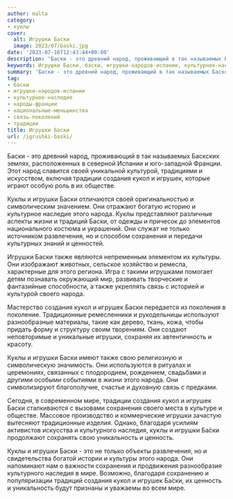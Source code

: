 ```yaml
---
author: malta
category:
- куклы
cover:
  alt: Игрушки Баски
  image: 2023/07/baski.jpg
date: '2023-07-16T12:43:44+00:00'
description: 'Баски - это древний народ, проживающий в так называемых Баскских землях, расположенных в северной Испании и юго-западной Франции. Этот народ славится...'
keywords: Игрушки Баски, баски, игрушки-народов-испании, культурное-наследие, народы-франции, национальные-меньшинства, связь-поколений, традиции, игрушки, куклы, создания, кукол, игрушек, народа, сохранения, также, мире, это, народ, своей, культурой
summary: 'Баски - это древний народ, проживающий в так называемых Баскских землях, расположенных в северной Испании и юго-западной Франции. Этот народ славится...'
tag:
- баски
- игрушки-народов-испании
- культурное-наследие
- народы-франции
- национальные-меньшинства
- связь-поколений
- традиции
title: Игрушки Баски
url: /igrushki-baski/
---
```


Баски \- это древний народ, проживающий в так называемых Баскских землях, расположенных в северной Испании и юго-западной Франции. Этот народ славится своей уникальной культурой, традициями и искусством, включая традиции создания кукол и игрушек, которые играют особую роль в их обществе.

Куклы и игрушки Баски отличаются своей оригинальностью и символическим значением. Они отражают богатую историю и культурное наследие этого народа. Куклы представляют различные аспекты жизни и традиций Баски, от одежды и причесок до элементов национального костюма и украшений. Они служат не только источником развлечения, но и способом сохранения и передачи культурных знаний и ценностей.

Игрушки Баски также являются непременным элементом их культуры. Они изображают животных, сельское хозяйство и ремесла, характерные для этого региона. Игра с такими игрушками помогает детям познавать окружающий мир, развивать творческие и фантазийные способности, а также укреплять связь с историей и культурой своего народа.

Мастерство создания кукол и игрушек Баски передается из поколения в поколение. Традиционные ремесленники и рукодельницы используют разнообразные материалы, такие как дерево, ткань, кожа, чтобы придать форму и структуру своим творениям. Они создают неповторимые и уникальные игрушки, сохраняя их автентичность и красоту.

Куклы и игрушки Баски имеют также свою религиозную и символическую значимость. Они используются в ритуалах и церемониях, связанных с плодородием, рождением, свадьбами и другими особыми событиями в жизни этого народа. Они символизируют благополучие, счастье и духовную связь с предками.

Сегодня, в современном мире, традиции создания кукол и игрушек Баски сталкиваются с вызовами сохранения своего места в культуре и обществе. Массовое производство и коммерческие игрушки зачастую вытесняют традиционные изделия. Однако, благодаря усилиям активистов искусства и культурного наследия, куклы и игрушки Ба́ски продолжают сохранять свою уникальность и ценность.

Куклы и игрушки Баски \- это не только объекты развлечения, но и свидетельства богатой истории и культуры этого народа. Они напоминают нам о важности сохранения и продвижения разнообразия культурного наследия в мире. Возможно, благодаря сохранению и популяризации традиций создания кукол и игрушек Ба́ски, их ценность и уникальность будут признаны и уважаемы во всем мире.